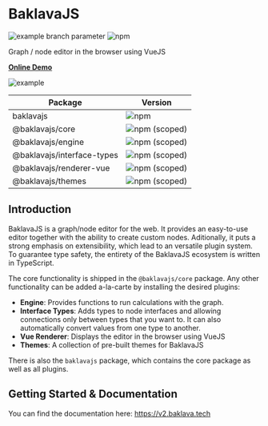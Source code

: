 # BaklavaJS

![example branch parameter](https://github.com/newcat/baklavajs/actions/workflows/push.yml/badge.svg?branch=feature-1)
![npm](https://img.shields.io/npm/v/baklavajs.svg)

Graph / node editor in the browser using VueJS

**[Online Demo](https://codesandbox.io/s/baklavajs-v2-example-zpfkec?file=/src/App.vue)**

![example](/img/example.png)

| Package | Version |
| --- | --- |
| baklavajs | ![npm](https://img.shields.io/npm/v/baklavajs.svg?style=flat-square) |
| @baklavajs/core | ![npm (scoped)](https://img.shields.io/npm/v/@baklavajs/core.svg?style=flat-square) |
| @baklavajs/engine | ![npm (scoped)](https://img.shields.io/npm/v/@baklavajs/engine.svg?style=flat-square) |
| @baklavajs/interface-types | ![npm (scoped)](https://img.shields.io/npm/v/@baklavajs/interface-types.svg?style=flat-square) |
| @baklavajs/renderer-vue | ![npm (scoped)](https://img.shields.io/npm/v/@baklavajs/renderer-vue.svg?style=flat-square) |
| @baklavajs/themes | ![npm (scoped)](https://img.shields.io/npm/v/@baklavajs/themes.svg?style=flat-square) |

## Introduction
BaklavaJS is a graph/node editor for the web. It provides an easy-to-use editor together with the ability to create custom nodes. Aditionally, it puts a strong emphasis on extensibility, which lead to an versatile plugin system.
To guarantee type safety, the entirety of the BaklavaJS ecosystem is written in TypeScript.

The core functionality is shipped in the `@baklavajs/core` package. Any other functionality can be added a-la-carte by installing the desired plugins:
* **Engine**: Provides functions to run calculations with the graph.
* **Interface Types**: Adds types to node interfaces and allowing connections only between types that you want to. It can also automatically convert values from one type to another.
* **Vue Renderer**: Displays the editor in the browser using VueJS
* **Themes**: A collection of pre-built themes for BaklavaJS

There is also the `baklavajs` package, which contains the core package as well as all plugins.

## Getting Started & Documentation
You can find the documentation here: https://v2.baklava.tech
